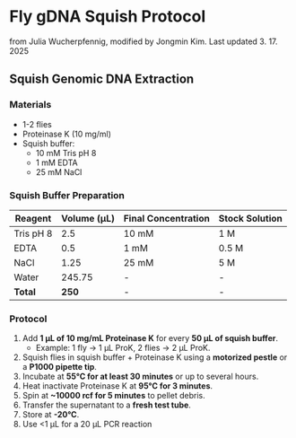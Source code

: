 # Fly gDNA Squish Protocol  

from Julia Wucherpfennig, modified by Jongmin Kim. Last updated 3. 17. 2025

## Squish Genomic DNA Extraction  

### Materials  
- 1-2 flies  
- Proteinase K (10 mg/ml)  
- Squish buffer:  
  - 10 mM Tris pH 8  
  - 1 mM EDTA  
  - 25 mM NaCl  

### Squish Buffer Preparation  

| Reagent   | Volume (µL) | Final Concentration | Stock Solution |  
|-----------|------------|---------------------|----------------|  
| Tris pH 8 | 2.5        | 10 mM               | 1 M            |  
| EDTA      | 0.5        | 1 mM                | 0.5 M          |  
| NaCl      | 1.25       | 25 mM               | 5 M            |  
| Water     | 245.75     | -                   | -              |  
| **Total** | **250**    | -                   | -              |  

### Protocol  
1. Add **1 µL of 10 mg/mL Proteinase K** for every **50 µL of squish buffer**.  
   - Example: 1 fly → 1 µL ProK, 2 flies → 2 µL ProK.  
2. Squish flies in squish buffer + Proteinase K using a **motorized pestle** or a **P1000 pipette tip**.  
3. Incubate at **55°C for at least 30 minutes** or up to several hours.  
4. Heat inactivate Proteinase K at **95°C for 3 minutes**.  
5. Spin at **~10000 rcf for 5 minutes** to pellet debris.  
6. Transfer the supernatant to a **fresh test tube**.  
7. Store at **-20°C**.
8. Use <1 µL for a 20 µL PCR reaction
